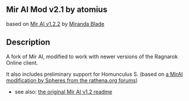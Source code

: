 ## Mir AI Mod v2.1 by atomius

based on [Mir AI v1.2.2](http://www.mirandablade.altervista.org/?pg=mirai&lng=en) by [Miranda Blade](http://www.mirandablade.altervista.org/)

## Description

A fork of Mir AI, modified to work with newer versions of the Ragnarok Online client.

It also includes preliminary support for Homunculus S. (based on [a MirAI modification by Spheres from the rathena.org forums](https://rathena.org/board/topic/96390-mirai-v122-homunculus-ai-rathena16797/))


* see also: [the original Mir AI v1.2 readme](readme_old.txt)
